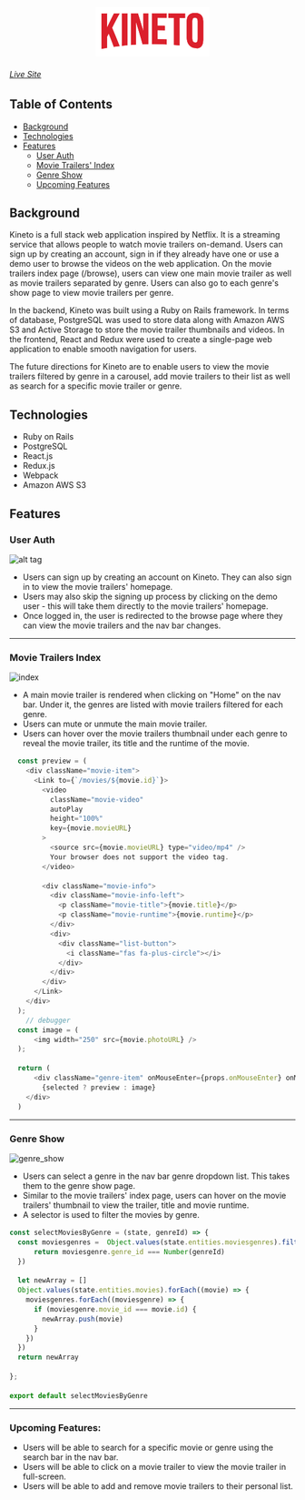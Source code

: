 <p align="center">
  <img src="https://github.com/michellenaim/Kineto/blob/master/app/assets/images/Kineto_logo.png" />
</p>

###### [Live Site](https://kineto-app.herokuapp.com/#/)

## Table of Contents

  * [Background](#background)
  * [Technologies](#technologies)
  * [Features](#features)
    * [User Auth](#user-auth)
    * [Movie Trailers' Index](#movie-trailers-index)
    * [Genre Show](#genre-show)
    * [Upcoming Features](#upcoming-features)

## Background

Kineto is a full stack web application inspired by Netflix. It is a streaming service that allows people to watch movie trailers on-demand. Users can sign up by creating an account, sign in if they already have one or use a demo user to browse the videos on the web application. On the movie trailers index page (/browse), users can view one main movie trailer as well as movie trailers separated by genre. Users can also go to each genre's show page to view movie trailers per genre.

In the backend, Kineto was built using a Ruby on Rails framework. In terms of database, PostgreSQL was used to store data along with Amazon AWS S3 and Active Storage to store the movie trailer thumbnails and videos. In the frontend, React and Redux were used to create a single-page web application to enable smooth navigation for users.

The future directions for Kineto are to enable users to view the movie trailers filtered by genre in a carousel, add movie trailers to their list as well as search for a specific movie trailer or genre. 

## Technologies

* Ruby on Rails
* PostgreSQL
* React.js
* Redux.js
* Webpack
* Amazon AWS S3

## Features

### User Auth 

![alt tag](https://i.pinimg.com/originals/a9/b7/9c/a9b79c9c87e3cd4e652b56b959a98820.gif)

* Users can sign up by creating an account on Kineto. They can also sign in to view the movie trailers' homepage.
* Users may also skip the signing up process by clicking on the demo user - this will take them directly to the movie trailers' homepage.
* Once logged in, the user is redirected to the browse page where they can view the movie trailers and the nav bar changes.

---

### Movie Trailers Index

![index](https://i.pinimg.com/originals/02/ff/7f/02ff7f732ad506b37788c046343b8e03.gif)

* A main movie trailer is rendered when clicking on "Home" on the nav bar. Under it, the genres are listed with movie trailers filtered for each genre.
* Users can mute or unmute the main movie trailer.
* Users can hover over the movie trailers thumbnail under each genre to reveal the movie trailer, its title and the runtime of the movie.
```javascript
  const preview = (
    <div className="movie-item">
      <Link to={`/movies/${movie.id}`}>
        <video
          className="movie-video"
          autoPlay
          height="100%"
          key={movie.movieURL}
        >
          <source src={movie.movieURL} type="video/mp4" />
          Your browser does not support the video tag.
        </video>

        <div className="movie-info">
          <div className="movie-info-left">
            <p className="movie-title">{movie.title}</p>
            <p className="movie-runtime">{movie.runtime}</p>
          </div>
          <div>
            <div className="list-button">
              <i className="fas fa-plus-circle"></i>
            </div>
          </div>
        </div>
      </Link>
    </div>
  );
    // debugger
  const image = (
      <img width="250" src={movie.photoURL} />
  );

  return (
      <div className="genre-item" onMouseEnter={props.onMouseEnter} onMouseLeave={props.onMouseLeave}>
        {selected ? preview : image}
    </div>
  )
```
---

### Genre Show

![genre_show](https://i.pinimg.com/originals/02/ff/7f/02ff7f732ad506b37788c046343b8e03.gif)

* Users can select a genre in the nav bar genre dropdown list. This takes them to the genre show page.
* Similar to the movie trailers' index page, users can hover on the movie trailers' thumbnail to view the trailer, title and movie runtime.
* A selector is used to filter the movies by genre.

```javascript
const selectMoviesByGenre = (state, genreId) => {
  const moviesgenres =  Object.values(state.entities.moviesgenres).filter((moviesgenre) => {
      return moviesgenre.genre_id === Number(genreId)
  })

  let newArray = [] 
  Object.values(state.entities.movies).forEach((movie) => {
    moviesgenres.forEach((moviesgenre) => {
      if (moviesgenre.movie_id === movie.id) {
        newArray.push(movie)
      }
    })
  })
  return newArray

};

export default selectMoviesByGenre
```
---

### Upcoming Features:

* Users will be able to search for a specific movie or genre using the search bar in the nav bar.
* Users will be able to click on a movie trailer to view the movie trailer in full-screen.
* Users will be able to add and remove movie trailers to their personal list.
